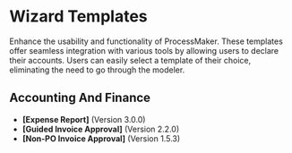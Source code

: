 # Wizard Templates
Enhance the usability and functionality of ProcessMaker. These templates offer seamless integration with various tools by allowing users to declare their accounts. Users can easily select a template of their choice, eliminating the need to go through the modeler.
## Accounting And Finance
- **[Expense Report]** (Version 3.0.0)
- **[Guided Invoice Approval]** (Version 2.2.0)
- **[Non-PO Invoice Approval]** (Version 1.5.3)
